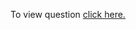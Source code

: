 To view question <a href="https://leetcode.com/problems/linked-list-cycle/" target="_blank">click here.</a>